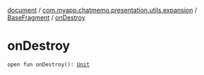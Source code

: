 [document](../../index.md) / [com.myapp.chatmemo.presentation.utils.expansion](../index.md) / [BaseFragment](index.md) / [onDestroy](./on-destroy.md)

# onDestroy

`open fun onDestroy(): `[`Unit`](https://kotlinlang.org/api/latest/jvm/stdlib/kotlin/-unit/index.html)